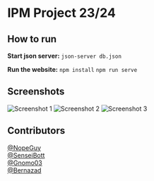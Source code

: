# IPM Project 23/24

## How to run

**Start json server:**
``json-server db.json``

**Run the website:**
``npm install``
``npm run serve``

## Screenshots

![Screenshot 1](https://i.imgur.com/fNFLRbR.png)
![Screenshot 2](https://imgur.com/ybckKwl.png)
![Screenshot 3](https://imgur.com/BKN8a60.png)

## Contributors

[@NopeGuy](https://github.com/NopeGuy) \
[@SenseiBott](https://github.com/SenseiBott) \
[@Gnomo03](https://github.com/Gnomo03) \
[@Bernazad](https://github.com/HBernaH) 